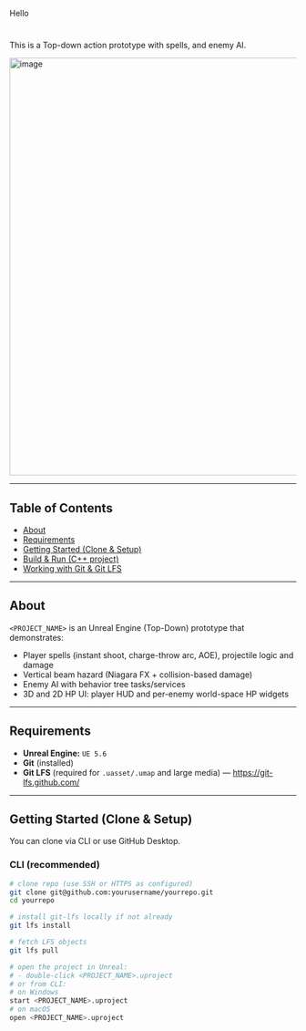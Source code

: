 Hello

# <WizardDungeon>

This is a Top-down action prototype with spells, and enemy AI.

<img width="1323" height="733" alt="image" src="https://github.com/user-attachments/assets/634855df-9c86-4631-8015-44cd1aa8f93d" />

---

## Table of Contents

- [About](#about)  
- [Requirements](#requirements)  
- [Getting Started (Clone & Setup)](#getting-started-clone--setup)  
- [Build & Run (C++ project)](#build--run-c-project)  
- [Working with Git & Git LFS](#working-with-git--git-lfs)

---

## About

`<PROJECT_NAME>` is an Unreal Engine (Top-Down) prototype that demonstrates:
- Player spells (instant shoot, charge-throw arc, AOE), projectile logic and damage
- Vertical beam hazard (Niagara FX + collision-based damage)
- Enemy AI with behavior tree tasks/services
- 3D and 2D HP UI: player HUD and per-enemy world-space HP widgets

---

## Requirements

- **Unreal Engine:** `UE 5.6` 
- **Git** (installed)  
- **Git LFS** (required for `.uasset/.umap` and large media) — https://git-lfs.github.com/  

---

## Getting Started (Clone & Setup)

You can clone via CLI or use GitHub Desktop.

### CLI (recommended)
```bash
# clone repo (use SSH or HTTPS as configured)
git clone git@github.com:yourusername/yourrepo.git
cd yourrepo

# install git-lfs locally if not already
git lfs install

# fetch LFS objects
git lfs pull

# open the project in Unreal:
# - double-click <PROJECT_NAME>.uproject
# or from CLI:
# on Windows
start <PROJECT_NAME>.uproject
# on macOS
open <PROJECT_NAME>.uproject
